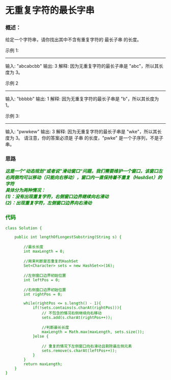 # 无重复字符的最长字串
### 概述：
给定一个字符串，请你找出其中不含有重复字符的 最长子串 的长度。

示例 1:
***
输入: "abcabcbb"
输出: 3
解释: 因为无重复字符的最长子串是 "abc"，所以其长度为 3。

示例 2
***
输入: "bbbbb"
输出: 1
解释: 因为无重复字符的最长子串是 "b"，所以其长度为 1。

示例 3:
***
输入: "pwwkew"
输出: 3
解释: 因为无重复字符的最长子串是 "wke"，所以其长度为 3。
     请注意，你的答案必须是 子串 的长度，"pwke" 是一个子序列，不是子串。

### 思路

***<font color=green>这是一个”动态规划“或者说”滑动窗口“问题，我们需要维护一个窗口，该窗口左右两侧均可以移动（只能向右移动），窗口内一直保持着不重复（HashSet）的字符<font color=green>***  
***<font color=green>具体分为两种情况：<font color=green>***    
***<font color=green>(1)：没有出现重复字符，右侧窗口边界继续向右滑动<font color=green>***   
***<font color=green>(2)：出现重复字符，左侧窗口边界向右滑动<font color=green>***


### 代码
```
class Solution {

    public int lengthOfLongestSubstring(String s) {

        //最长长度
        int maxLength = 0;
        
        //用来判断是否重复的HashSet
        Set<Character> sets = new HashSet<>(16);
        
        //左侧窗口边界初始位置
        int leftPos = 0;
        
        //右侧窗口边界初始位置
        int rightPos = 0;
        
        while(rightPos <= s.length() - 1){
            if(!sets.contains(s.charAt(rightPos))){
                // 不包含的情况右侧继续向右移动
                sets.add(s.charAt(rightPos++));
                
                //判断最长长度
                maxLength = Math.max(maxLength, sets.size());
            }else {
            
                // 重复的情况下左侧窗口向右滑动且剔除最左侧元素
                sets.remove(s.charAt(leftPos++));
            }
        }
        return maxLength;
    }
}
```
